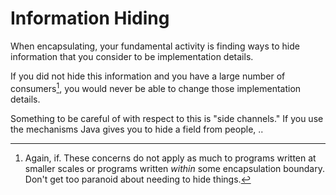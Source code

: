 # Information Hiding

When encapsulating, your fundamental activity is finding
ways to hide information that you consider to be 
implementation details.

If you did not hide this information and
you have a large number of consumers[^if], you would never
be able to change those implementation details.

Something to be careful of with respect to this is "side channels."
If you use the mechanisms Java gives you to hide a field from people,
..

[^if]: Again, if. These concerns do not apply as much to 
programs written at smaller scales or programs written
_within_ some encapsulation boundary. Don't get too paranoid
about needing to hide things.